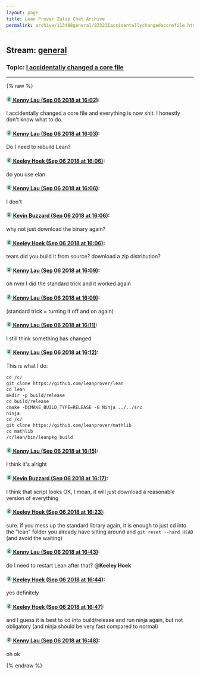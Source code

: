```yaml
---
layout: page
title: Lean Prover Zulip Chat Archive 
permalink: archive/113488general/93323Iaccidentallychangedacorefile.html
---
```


## Stream: [general](index.html)
### Topic: [I accidentally changed a core file](93323Iaccidentallychangedacorefile.html)

---


{% raw %}
#### [![Click to go to Zulip](../../assets/img/zulip2.png) Kenny Lau (Sep 06 2018 at 16:02)](https://leanprover.zulipchat.com/#narrow/stream/113488-general/topic/I%20accidentally%20changed%20a%20core%20file/near/133444111):
I accidentally changed a core file and everything is now shit. I honestly don't know what to do.

#### [![Click to go to Zulip](../../assets/img/zulip2.png) Kenny Lau (Sep 06 2018 at 16:03)](https://leanprover.zulipchat.com/#narrow/stream/113488-general/topic/I%20accidentally%20changed%20a%20core%20file/near/133444149):
Do I need to rebuild Lean?

#### [![Click to go to Zulip](../../assets/img/zulip2.png) Keeley Hoek (Sep 06 2018 at 16:06)](https://leanprover.zulipchat.com/#narrow/stream/113488-general/topic/I%20accidentally%20changed%20a%20core%20file/near/133444331):
do you use elan

#### [![Click to go to Zulip](../../assets/img/zulip2.png) Kenny Lau (Sep 06 2018 at 16:06)](https://leanprover.zulipchat.com/#narrow/stream/113488-general/topic/I%20accidentally%20changed%20a%20core%20file/near/133444344):
I don't

#### [![Click to go to Zulip](../../assets/img/zulip2.png) Kevin Buzzard (Sep 06 2018 at 16:06)](https://leanprover.zulipchat.com/#narrow/stream/113488-general/topic/I%20accidentally%20changed%20a%20core%20file/near/133444360):
why not just download the binary again?

#### [![Click to go to Zulip](../../assets/img/zulip2.png) Keeley Hoek (Sep 06 2018 at 16:06)](https://leanprover.zulipchat.com/#narrow/stream/113488-general/topic/I%20accidentally%20changed%20a%20core%20file/near/133444361):
tears
did you build it from source? download a zip distribution?

#### [![Click to go to Zulip](../../assets/img/zulip2.png) Kenny Lau (Sep 06 2018 at 16:09)](https://leanprover.zulipchat.com/#narrow/stream/113488-general/topic/I%20accidentally%20changed%20a%20core%20file/near/133444469):
oh nvm I did the standard trick and it worked again

#### [![Click to go to Zulip](../../assets/img/zulip2.png) Kenny Lau (Sep 06 2018 at 16:09)](https://leanprover.zulipchat.com/#narrow/stream/113488-general/topic/I%20accidentally%20changed%20a%20core%20file/near/133444475):
(standard trick = turning it off and on again)

#### [![Click to go to Zulip](../../assets/img/zulip2.png) Kenny Lau (Sep 06 2018 at 16:11)](https://leanprover.zulipchat.com/#narrow/stream/113488-general/topic/I%20accidentally%20changed%20a%20core%20file/near/133444645):
I still think something has changed

#### [![Click to go to Zulip](../../assets/img/zulip2.png) Kenny Lau (Sep 06 2018 at 16:12)](https://leanprover.zulipchat.com/#narrow/stream/113488-general/topic/I%20accidentally%20changed%20a%20core%20file/near/133444710):
This is what I do:
```
cd /c/
git clone https://github.com/leanprover/lean
cd lean
mkdir -p build/release
cd build/release
cmake -DCMAKE_BUILD_TYPE=RELEASE -G Ninja ../../src
ninja
cd /c/
git clone https://github.com/leanprover/mathlib
cd mathlib
/c/lean/bin/leanpkg build
```

#### [![Click to go to Zulip](../../assets/img/zulip2.png) Kenny Lau (Sep 06 2018 at 16:15)](https://leanprover.zulipchat.com/#narrow/stream/113488-general/topic/I%20accidentally%20changed%20a%20core%20file/near/133444915):
I think it's alright

#### [![Click to go to Zulip](../../assets/img/zulip2.png) Kevin Buzzard (Sep 06 2018 at 16:17)](https://leanprover.zulipchat.com/#narrow/stream/113488-general/topic/I%20accidentally%20changed%20a%20core%20file/near/133445045):
I think that script looks OK, I mean, it will just download a reasonable version of everything

#### [![Click to go to Zulip](../../assets/img/zulip2.png) Keeley Hoek (Sep 06 2018 at 16:23)](https://leanprover.zulipchat.com/#narrow/stream/113488-general/topic/I%20accidentally%20changed%20a%20core%20file/near/133445409):
sure. if you mess up the standard library again, it is enough to just cd into the "lean" folder you already have sitting around and `git reset --hard HEAD` (and avoid the waiting)

#### [![Click to go to Zulip](../../assets/img/zulip2.png) Kenny Lau (Sep 06 2018 at 16:43)](https://leanprover.zulipchat.com/#narrow/stream/113488-general/topic/I%20accidentally%20changed%20a%20core%20file/near/133446802):
do I need to restart Lean after that? @**Keeley Hoek**

#### [![Click to go to Zulip](../../assets/img/zulip2.png) Keeley Hoek (Sep 06 2018 at 16:44)](https://leanprover.zulipchat.com/#narrow/stream/113488-general/topic/I%20accidentally%20changed%20a%20core%20file/near/133446886):
yes definitely

#### [![Click to go to Zulip](../../assets/img/zulip2.png) Keeley Hoek (Sep 06 2018 at 16:47)](https://leanprover.zulipchat.com/#narrow/stream/113488-general/topic/I%20accidentally%20changed%20a%20core%20file/near/133447053):
and I guess it is best to cd into build/release and run ninja again, but not obligatory (and ninja should be very fast compared to normal)

#### [![Click to go to Zulip](../../assets/img/zulip2.png) Kenny Lau (Sep 06 2018 at 16:48)](https://leanprover.zulipchat.com/#narrow/stream/113488-general/topic/I%20accidentally%20changed%20a%20core%20file/near/133447150):
oh ok


{% endraw %}
